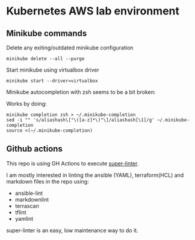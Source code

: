 # Kubernetes AWS lab environment


## Minikube commands

Delete any exiting/outdated minikube configuration

```console
minikube delete --all --purge
```

Start minikube using virtualbox driver

```console
minikube start --driver=virtualbox
```

Minikube autocompletion with zsh seems to be a bit broken:

Works by doing:

```console
minikube completion zsh > ~/.minikube-completion
sed -i "" 's/aliashash\["\([a-z]*\)"\]/aliashash[\1]/g' ~/.minikube-completion
source <(~/.minikube-completion)
```


## Github actions

This repo is using GH Actions to execute [super-linter](https://github.com/github/super-linter).

I am mostly interested in linting the ansible (YAML), terraform(HCL) and markdown files in the repo using:

- ansible-lint
- markdownlint
- terrascan
- tflint
- yamlint

super-linter is an easy, low maintenance way to do it.
